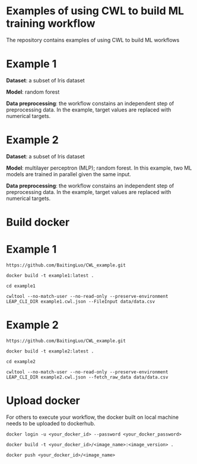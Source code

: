 # Examples of using CWL to build ML training workflow
The repository contains examples of using CWL to build ML workflows

# Example 1
**Dataset**: a subset of Iris dataset

**Model**: random forest

**Data preprocessing**: the workflow constains an independent step of preprocessing data. In the example, target values are replaced with numerical targets. 

# Example 2
**Dataset**: a subset of Iris dataset

**Model**: multilayer perceptron (MLP); random forest. In this example, two ML models are trained in parallel given the same input.

**Data preprocessing**: the workflow constains an independent step of preprocessing data. In the example, target values are replaced with numerical targets. 

# Build docker
# Example 1
```
https://github.com/BaitingLuo/CWL_example.git

docker build -t example1:latest .

cd example1

cwltool --no-match-user --no-read-only --preserve-environment LEAP_CLI_DIR example1.cwl.json --FileInput data/data.csv
```

# Example 2
```
https://github.com/BaitingLuo/CWL_example.git

docker build -t example2:latest .

cd example2

cwltool --no-match-user --no-read-only --preserve-environment LEAP_CLI_DIR example2.cwl.json --fetch_raw_data data/data.csv
```


# Upload docker
For others to execute your workflow, the docker built on local machine needs to be uploaded to dockerhub.
```
docker login -u <your_docker_id> --password <your_docker_password>

docker build -t <your_docker_id>/<image_name>:<image_version> .

docker push <your_docker_id>/<image_name>
```
